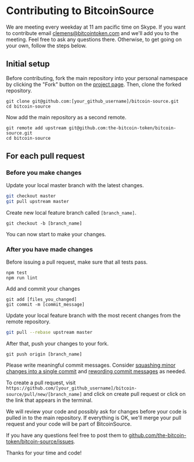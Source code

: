 # Contributing to BitcoinSource

We are meeting every weekday at 11 am pacific time on Skype. If you want to contribute email clemens@bitcointoken.com and we'll add you to the meeting. Feel free to ask any questions there. Otherwise, to get going on your own, follow the steps below.

## Initial setup

Before contributing, fork the main repository into your personal namespace by clicking the "Fork" button on the [project page](https://github.com/the-bitcoin-token/bitcoin-source). Then, clone the forked repository.

```
git clone git@github.com:[your_github_username]/bitcoin-source.git
cd bitcoin-source
```

Now add the main repository as a second remote.

```
git remote add upstream git@github.com:the-bitcoin-token/bitcoin-source.git
cd bitcoin-source
```

## For each pull request

### Before you make changes

Update your local master branch with the latest changes.

```sh
git checkout master
git pull upstream master
```

Create new local feature branch called `[branch_name]`.

```
git checkout -b [branch_name]
```

You can now start to make your changes.

### After you have made changes

Before issuing a pull request, make sure that all tests pass.

```
npm test
npm run lint
```

Add and commit your changes

```
git add [files_you_changed]
git commit -m [commit_message]
```

Update your local feature branch with the most recent changes from the remote repository.

```sh
git pull --rebase upstream master
```

After that, push your changes to your fork.

```
git push origin [branch_name]
```

Please write meaningful commit messages. Consider [squashing minor changes into a single commit](https://stackoverflow.com/questions/5189560/squash-my-last-x-commits-together-using-git) and [rewording commit messages](https://help.github.com/articles/changing-a-commit-message/) as needed.

To create a pull request, visit `https://github.com/[your_github_username]/bitcoin-source/pull/new/[branch_name]` and click on create pull request or click on the link that appears in the terminal.

We will review your code and possibly ask for changes before your code is pulled in to the main repository. If everything is OK, we'll merge your pull request and your code will be part of BitcoinSource.

If you have any questions feel free to post them to
[github.com/the-bitcoin-token/bitcoin-source/issues](https://github.com/the-bitcoin-token/bitcoin-source/issues).

Thanks for your time and code!

<!--

## Design Guidelines

BitcoinSource is using the [AirBnb JavaScript style guide](https://github.com/airbnb/javascript). We encourage our contributors to review it and follow its recommendations when writing the code.

### Tests

Write a test for all your code. We encourage Test Driven Development so we know when our code is right. The test coverage is around 95% and are targeting 100% as we move towards our 1.0 release.

#### Tests Must be Written Elegantly

Style guidelines are not relaxed for tests. Tests are a good way to show how to use the library, and maintaining them is extremely necessary.

Don't write long tests, write helper functions to make them be as short and concise as possible (they should take just a few lines each), and use good variable names.

#### Tests Must not be Random

Inputs for tests should not be generated randomly. Also, the type and structure of outputs should be checked.

#### Require 'bitcoin-source' and Look up Classes from There

This helps to make tests more useful as examples, and more independent of where they are placed. This also helps prevent forgetting to include all sub-modules in the bitcoin-source object.

DO:
```javascript
import Bitcoin from '../'
const { PublicKey } = Bitcoin
```
DON'T:
```javascript
import PublicKey from '../src/publickey'
```

#### Data for Tests Included in a JSON File

If possible, data for tests should be included in a JSON file in the `test/data` directory. This improves interoperability with other libraries and keeps tests cleaner.

### Documentation

#### Guide and API Reference

All modules should include a developer guide and API reference. The API reference documentation is generated using JSDOC. Each function that exposes a public API should include a description, @return and @param, as appropriate. The general documentation guide for the module should be located in the `docs/guide` directory and is written in GitHub Flavored Markdown.

#### Proofread

Please proofread documentation to avoid unintentional spelling and grammatical mistakes before submitting a pull request.

-->
